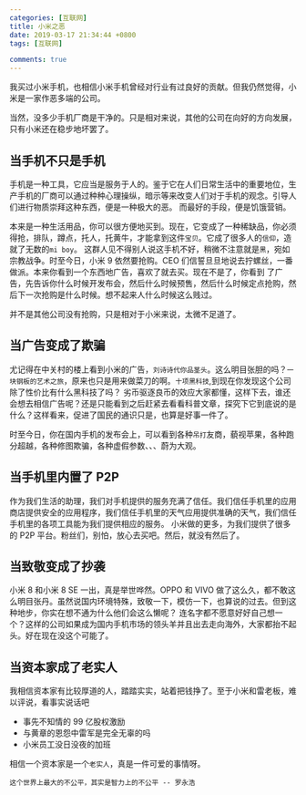 ```yaml
---
categories: [互联网]
title: 小米之恶
date: 2019-03-17 21:34:44 +0800
tags: [互联网]

comments: true
---
```


我买过小米手机，也相信小米手机曾经对行业有过良好的贡献。但我仍然觉得，小米是一家作恶多端的公司。

当然，没多少手机厂商是干净的。只是相对来说，其他的公司在向好的方向发展，只有小米还在稳步地坏罢了。


## 当手机不只是手机

手机是一种工具，它应当是服务于人的。鉴于它在人们日常生活中的重要地位，生产手机的厂商可以通过种种心理操纵，暗示等来改变人们对于手机的观念。引导人们进行物质崇拜这种东西，便是一种极大的恶。
而最好的手段，便是饥饿营销。

本来是一种生活用品，你可以很方便地买到。现在，它变成了一种稀缺品，你必须得抢，排队，蹲点，托人，托黄牛，才能拿到这件`宝贝`。它成了很多人的`信仰`，造就了无数的`mi boy`。
这群人见不得别人说这手机不好，稍微不注意就是`黑`，宛如宗教战争。时至今日，小米 9 依然要抢购。CEO 们信誓旦旦地说去拧螺丝，一番做派。本来你看到一个东西地广告，喜欢了就去买。现在不是了，你看到
了广告，先告诉你什么时候开发布会，然后什么时候预售，然后什么时候定点抢购，然后下一次抢购是什么时候。想不起来人什么时候这么贱过。

并不是其他公司没有抢购，只是相对于小米来说，太微不足道了。

## 当广告变成了欺骗

尤记得在中关村的楼上看到小米的广告，`刘诗诗代你品茎头`。这么明目张胆的吗？`一块钢板的艺术之旅`，原来也只是用来做菜刀的啊。`十项黑科技`,到现在你发现这个公司除了性价比有什么黑科技了吗？
劣币驱逐良币的效应大家都懂，这样下去，谁还会想去相信广告呢？还是只能看到之后赶紧去看看科普文章，探究下它到底说的是什么？这样看来，促进了国民的通识只是，也算是好事一件了。

时至今日，你在国内手机的发布会上，可以看到各种`吊打`友商，藐视苹果，各种跑分超越，各种修图欺骗，各种虚假参数、、、蔚为大观。

## 当手机里内置了 P2P

作为我们生活的助理，我们对手机提供的服务充满了信任。我们信任手机里的应用商店提供安全的应用程序，我们信任手机里的天气应用提供准确的天气，我们信任手机里的各项工具能为我们提供相应的服务。
小米做的更多，为我们提供了很多的 P2P 平台。粉丝们，别怕，放心去买吧。然后，就没有然后了。

## 当致敬变成了抄袭

小米 8 和小米 8 SE 一出，真是举世哗然。OPPO 和 VIVO 做了这么久，都不敢这么明目张丹。虽然说国内环境特殊，致敬一下，模仿一下，也算说的过去。但到这种地步，你实在想不通为什么他们会这么懒呢？
连名字都不愿意好好自己想一个？这样的公司如果成为国内手机市场的领头羊并且出去走向海外，大家都抬不起头。好在现在没这个可能了。

## 当资本家成了老实人

我相信资本家有比较厚道的人，踏踏实实，站着把钱挣了。至于小米和雷老板，难以评说，看事实说话吧

* 事先不知情的 99 亿股权激励
* 与黄章的恩怨中雷军是完全无辜的吗
* 小米员工没日没夜的加班

相信一个资本家是一个`老实人`，真是一件可爱的事情呀。

`这个世界上最大的不公平，其实是智力上的不公平 -- 罗永浩`



